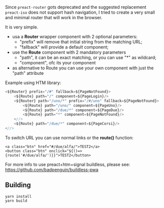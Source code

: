 Since `preact-router` gots deprecated and the suggested replacement `preact-iso` does not support hash navigation,
I tried to create a very small and minimal router that will work in the browser.

It is very simple.
- usa a **Router** wrapper component with 2 optional parameters:
  - "prefix" will remove that initial string from the matching URL;
  - "fallback" will provide a default component;
- use the **Route** component with 2 mandatory parameters
  - "path", it can be an exact matching, or you can use "*" as wildcard;
  - "component", ofc its your component
- as alternative to Route you can use your own component with just the "path" attribute 

Example using HTM library:
```jsx
<${Router} prefix="/#" fallback=${PageNotFound}>
    <${Route} path="/" component=${PageLogin}/>
    <${Router} path="/uno/*" prefix="/#/uno" fallback=${PageNotFound}>
        <${Route} path="/uno/" component=${PageUno}/>
        <${Route} path="/due/*" component=${PageDue}/>
        <${Route} path="*" component=${PageNotFound}/>
    <//>
    <${Route} path="/due/*" component=${PageCorsi}/>
<//>
```

To switch URL you can use normal links or the **route()** function:
```
<a class="btn" href="#/due/alfa/">TEST2</a>
<button class="btn" onclick="${()=>{route('#/due/alfa/')}}">TEST2</button>
```

For more info to use preact+htm+signal buildless, please see:
https://github.com/badpenguin/buildless-pwa

## Building

```
yarn install
yarn build
```
